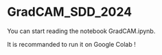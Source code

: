 # GradCAM_SDD_2024

You can start reading the notebook GradCAM.ipynb. 

It is recommanded to run it on Google Colab !
